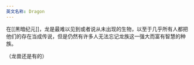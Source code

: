 ```yaml
---
英文名称: Dragon
---
```

在[[黑暗纪元]]，龙是最难以见到或者说从未出现的生物，以至于几乎所有人都把他们的存在当成传说，但是仍然有许多人无法忘记龙族这一强大而富有智慧的种族。 

（龙兽还是有的）
